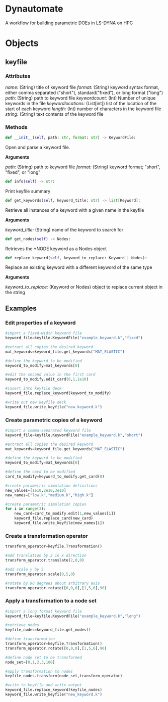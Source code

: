 # Dynautomate

A workflow for building parametric DOEs in LS-DYNA on HPC 

# Objects
## keyfile

### Attributes

*name:* (String) title of keyword file
*format:* (String) keyword syntax format, either comma separated ("short"), standard("fixed"), or long format ("long")
*path:* (String) path to keyword file
*keywordcount:* (Int) Number of unique keywords in the file
*keywordlocations:* (List[int]) list of the location of the start of each keyword
*length:* (Int) number of characters in the keyword file
*string:* (String) text contents of the keyword file

### Methods
```python
def __init__(self, path: str, format: str) -> KeywordFile:
```

Open and parse a keyword file.

**Arguments**

*path:* (String) path to keyword file
*format:* (String) keyword format; "short", "fixed", or "long"



```python
def info(self) -> str:
```

Print keyfile summary



```python
def get_keywords(self, keyword_title: str) -> list[Keyword]:
```

Retrieve all instances of a keyword with a given name in the keyfile

**Arguments**

*keyword_title:* (String) name of the keyword to search for



```python
def get_nodes(self) -> Nodes:
```

Retrieves the *NODE keyword as a Nodes object

```python
def replace_keyword(self, keyword_to_replace: Keyword | Nodes):
```

Replace an existing keyword with a different keyword of the same type

**Arguments**

*keyword_to_replace:* (Keyword or Nodes) object to replace current object in the string





## Examples
### Edit properties of a keyword
```python
#import a fixed-width keyword file
keyword_file=keyfile.KeywordFile("example_keyword.k","fixed")

#extract all copies the desired keyword
mat_keywords=keyword_file.get_keywords("MAT_ELASTIC")

#define the keyword to be modified
keyword_to_modify=mat_keywords[0]

#edit the second value in the first card
keyword_to_modify.edit_card(0,1,1e10)

#insert into keyfile deck
keyword_file.replace_keyword(keyword_to_modify)

#write out new keyfile deck
keyword_file.write_keyfile("new_keyword.k")
```

### Create parametric copies of a keyword
```python
#import a comma-separated keyword file
keyword_file=keyfile.KeywordFile("example_keyword.k","short")

#extract all copies the desired keyword
mat_keywords=keyword_file.get_keywords("MAT_ELASTIC")

#define the keyword to be modified
keyword_to_modify=mat_keywords[0]

#define the card to be modified
card_to_modify=keyword_to_modify.get_card(0)

#create parametric simulation definitions
new_values=[1e10,2e10,3e10]
new_names=["low.k","medium.k","high.k"]

#create parametric simulation copies
for i in range(3):
    new_card=card_to_modify.edit(1,new_values[i])
    keyword_file.replace_card(new_card)
    keyword_file.write_keyfile(new_names[i])
```

### Create a transformation operator
```python
transform_operator=keyfile.Transformation()

#add translation by 2 in x direction
transform_operator.translate(2,0,0)

#add scale y by 5
transform_operator.scale(0,5,0)

#rotate by 90 degrees about arbitrary axis
transform_operator.rotate([0,0,0],[1,5,6],90)
```

### Apply a transformation to a node set
```python
#import a long format keyword file
keyword_file=keyfile.KeywordFile("example_keyword.k","long")

#retrieve nodes
keyfile_nodes=keyword_file.get_nodes()

#define transformation
transform_operator=keyfile.Transformation()
transform_operator.rotate([0,0,0],[1,5,6],90)

#define node set to be transformed
node_set=[0,1,2,3,100]

#apply transformation to nodes
keyfile_nodes.transform(node_set,transform_operator)

#write to keyfile and write output
keyword_file.replace_keyword(keyfile_nodes)
keyword_file.write_keyfile("new_keyword.k")
```
